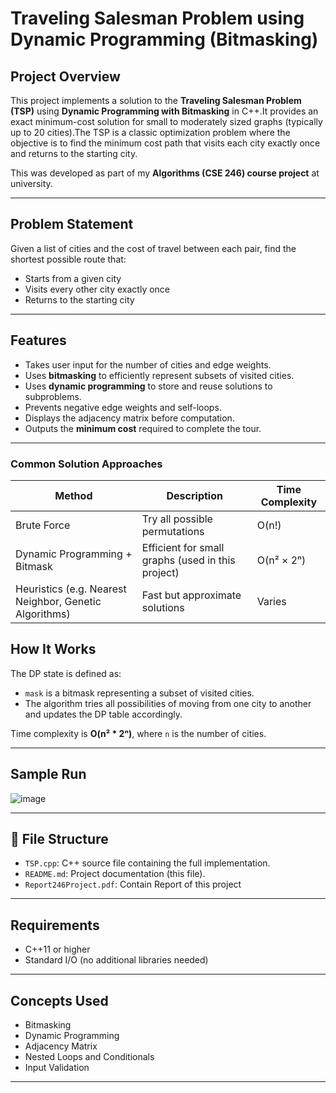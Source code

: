 # Traveling Salesman Problem using Dynamic Programming (Bitmasking)

##  Project Overview

This project implements a solution to the **Traveling Salesman Problem (TSP)** using **Dynamic Programming with Bitmasking** in C++.It provides an exact minimum-cost solution for small to moderately sized graphs (typically up to 20 cities).The TSP is a classic optimization problem where the objective is to find the minimum cost path that visits each city exactly once and returns to the starting city.

This was developed as part of my **Algorithms (CSE 246) course project** at university.

---
##  Problem Statement

Given a list of cities and the cost of travel between each pair, find the shortest possible route that:
- Starts from a given city
- Visits every other city exactly once
- Returns to the starting city

---

##  Features

- Takes user input for the number of cities and edge weights.
- Uses **bitmasking** to efficiently represent subsets of visited cities.
- Uses **dynamic programming** to store and reuse solutions to subproblems.
- Prevents negative edge weights and self-loops.
- Displays the adjacency matrix before computation.
- Outputs the **minimum cost** required to complete the tour.

---
###  Common Solution Approaches

| Method                       | Description                                      | Time Complexity |
|----------------------------|--------------------------------------------------|-----------------|
| Brute Force                | Try all possible permutations                    | O(n!)           |
| Dynamic Programming + Bitmask | Efficient for small graphs (used in this project) | O(n² × 2ⁿ)      |
| Heuristics (e.g. Nearest Neighbor, Genetic Algorithms) | Fast but approximate solutions                  | Varies          |
##  How It Works

The DP state is defined as:

- `mask` is a bitmask representing a subset of visited cities.
- The algorithm tries all possibilities of moving from one city to another and updates the DP table accordingly.

Time complexity is **O(n² * 2ⁿ)**, where `n` is the number of cities.

---

##  Sample Run
![image](https://github.com/user-attachments/assets/9c1a1165-591a-473d-b1e5-22eb1f59ba4d)


---

## 📂 File Structure

- `TSP.cpp`: C++ source file containing the full implementation.
- `README.md`: Project documentation (this file).
- `Report246Project.pdf`: Contain Report of this project

---

##  Requirements

- C++11 or higher
- Standard I/O (no additional libraries needed)

---

##  Concepts Used

- Bitmasking
- Dynamic Programming
- Adjacency Matrix
- Nested Loops and Conditionals
- Input Validation

---



